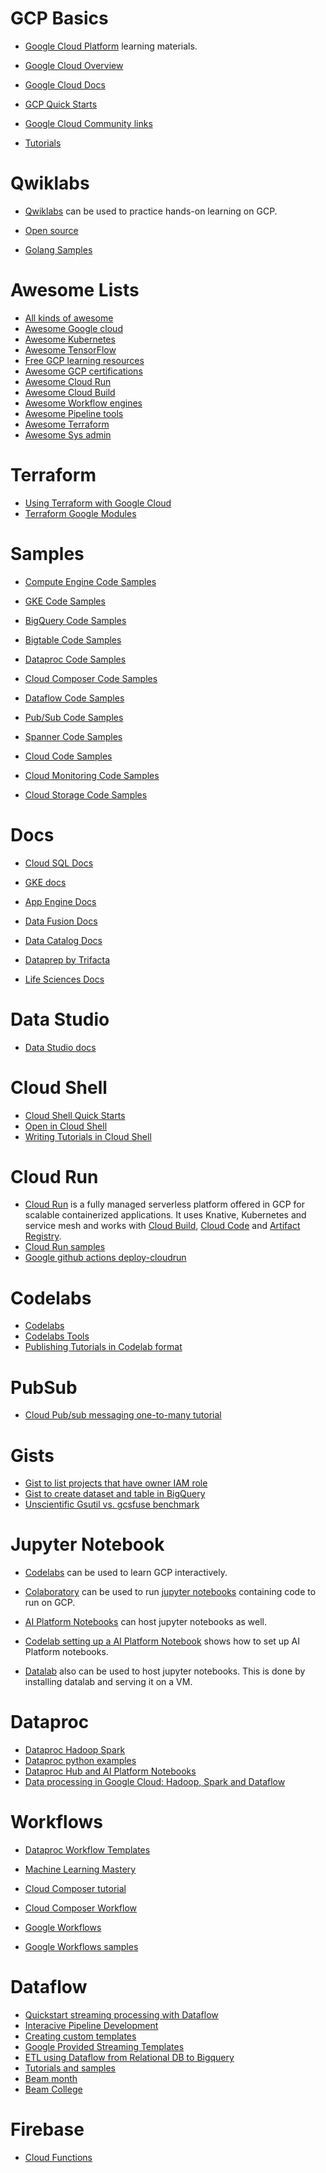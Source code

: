 # GCP Basics
- [Google Cloud Platform](https://cloud.google.com/) learning materials.

- [Google Cloud Overview](https://cloud-dot-devsite-v2-prod.appspot.com/docs/overview)
- [Google Cloud Docs](https://cloud.google.com/docs)
- [GCP Quick Starts](https://cloud.google.com/gcp/getting-started)
- [Google Cloud Community links](https://cloud.google.com/community) 
- [Tutorials](https://cloud.google.com/community#home-tutorials)

# Qwiklabs
- [Qwiklabs](https://www.qwiklabs.com/) can be used to practice hands-on learning on GCP.

- [Open source](https://cloud.google.com/community#home-oss)

- [Golang Samples](https://github.com/GoogleCloudPlatform/golang-samples)

# Awesome Lists

- [All kinds of awesome](https://github.com/sindresorhus/awesome)
- [Awesome Google cloud](https://github.com/GoogleCloudPlatform/awesome-google-cloud)
- [Awesome Kubernetes](https://github.com/ramitsurana/awesome-kubernetes)
- [Awesome TensorFlow](https://github.com/jtoy/awesome-tensorflow)
- [Free GCP learning resources](https://medium.com/javarevisited/my-favorite-free-google-cloud-platform-gcp-professional-cloud-developer-certification-courses-856ef69a56bb)
- [Awesome  GCP certifications](https://github.com/sathishvj/awesome-gcp-certifications)
- [Awesome Cloud Run](https://github.com/steren/awesome-cloudrun)
- [Awesome Cloud Build](https://github.com/Timtech4u/awesome-cloudbuild)
- [Awesome Workflow engines](https://github.com/meirwah/awesome-workflow-engines)
- [Awesome Pipeline tools](https://github.com/pditommaso/awesome-pipeline)
- [Awesome Terraform](https://github.com/shuaibiyy/awesome-terraform)
- [Awesome Sys admin](https://github.com/kahun/awesome-sysadmin)

# Terraform
- [Using Terraform with Google Cloud](https://cloud.google.com/docs/terraform)
- [Terraform Google Modules](https://github.com/terraform-google-modules)

# Samples

- [Compute Engine Code Samples](https://cloud-dot-devsite-v2-prod.appspot.com/compute/docs#code-samples)
- [GKE Code Samples](https://cloud-dot-devsite-v2-prod.appspot.com/kubernetes-engine/docs/samples)
- [BigQuery Code Samples](https://cloud-dot-devsite-v2-prod.appspot.com/bigquery/docs/samples/)
- [Bigtable Code Samples](https://cloud-dot-devsite-v2-prod.appspot.com/bigtable/docs/samples)
- [Dataproc Code Samples](https://cloud-dot-devsite-v2-prod.appspot.com/dataproc/docs/samples)
- [Cloud Composer Code Samples](https://cloud-dot-devsite-v2-prod.appspot.com/composer/docs/samples)
- [Dataflow Code Samples](https://cloud-dot-devsite-v2-prod.appspot.com/dataflow/docs/samples)
- [Pub/Sub Code Samples](https://cloud-dot-devsite-v2-prod.appspot.com/pubsub/docs/samples)
- [Spanner Code Samples](https://cloud-dot-devsite-v2-prod.appspot.com/spanner/docs/samples)

- [Cloud Code Samples](https://github.com/GoogleCloudPlatform/cloud-code-samples)
- [Cloud Monitoring Code Samples](https://cloud.google.com/monitoring/docs/samples)
- [Cloud Storage Code Samples](https://cloud-dot-devsite-v2-prod.appspot.com/storage/docs/samples)




# Docs
- [Cloud SQL Docs](https://cloud-dot-devsite-v2-prod.appspot.com/sql/docs)
- [GKE docs](https://cloud-dot-devsite-v2-prod.appspot.com/kubernetes-engine/docs)
- [App Engine Docs](https://cloud-dot-devsite-v2-prod.appspot.com/appengine/docs)

- [Data Fusion Docs](https://cloud-dot-devsite-v2-prod.appspot.com/data-fusion/docs)
- [Data Catalog Docs](https://cloud-dot-devsite-v2-prod.appspot.com/data-catalog/docs)
- [Dataprep by Trifacta](https://docs.trifacta.com/display/dp/)
- [Life Sciences Docs](https://cloud-dot-devsite-v2-prod.appspot.com/life-sciences/docs)

# Data Studio
- [Data Studio docs](https://support.google.com/datastudio)

# Cloud Shell
- [Cloud Shell Quick Starts](https://cloud.google.com/shell/docs/quickstart)
- [Open in Cloud Shell](https://cloud.google.com/shell/docs/open-in-cloud-shell)
- [Writing Tutorials in Cloud Shell](https://cloud.google.com/shell/docs/cloud-shell-tutorials/tutorials)

# Cloud Run
- [Cloud Run](https://cloud.google.com/run) is a fully managed serverless platform offered in GCP for scalable containerized applications. It uses Knative, Kubernetes and service mesh and works with [Cloud Build](https://cloud.google.com/cloud-build), [Cloud Code](https://cloud.google.com/code) and [Artifact Registry](https://cloud.google.com/artifact-registry).
- [Cloud Run samples](https://github.com/GoogleCloudPlatform/cloud-run-samples)
- [Google github actions deploy-cloudrun](https://github.com/google-github-actions/deploy-cloudrun)

# Codelabs
- [Codelabs](https://codelabs.developers.google.com/)
- [Codelabs Tools](https://github.com/googlecodelabs/tools)
- [Publishing Tutorials in Codelab format](https://medium.com/@zarinlo/publish-technical-tutorials-in-google-codelab-format-b07ef76972cd)

# PubSub
- [Cloud Pub/sub messaging one-to-many tutorial](https://cloud.google.com/pubsub/docs/building-pubsub-messaging-system)

# Gists
- [Gist to list projects that have owner IAM role](https://gist.github.com/bobbae/fc095ff95d45df43c355960b6c800be7)
- [Gist to create dataset and table in BigQuery](https://gist.github.com/bobbae/7b77bf317f42595ef7fcbe2e43bf10a6)
- [Unscientific Gsutil vs. gcsfuse benchmark](https://gist.github.com/bobbae/1f1f2dcd3f9a2288fca56c9089d6ea37)

# Jupyter Notebook
- [Codelabs](https://codelabs.developers.google.com/) can be used to learn GCP interactively.

- [Colaboratory](https://colab.research.google.com/notebooks/intro.ipynb) can be used to run [jupyter notebooks](https://jupyter.org/) containing code to run on GCP.

- [AI Platform Notebooks](https://cloud.google.com/ai-platform-notebooks) can host jupyter notebooks as well.

- [Codelab setting up a AI Platform Notebook](https://codelabs.developers.google.com/codelabs/prototyping-caip-notebooks/#0) shows how to set up AI Platform notebooks.

- [Datalab](https://cloud.google.com/datalab/docs) also can be used to host jupyter notebooks. This is done by installing datalab and serving it on a VM.

# Dataproc
- [Dataproc Hadoop Spark](https://programmaticponderings.com/2018/12/11/big-data-analytics-with-java-and-python-using-cloud-dataproc-googles-fully-managed-spark-and-hadoop-service/)
- [Dataproc python examples](https://cloud.google.com/dataproc/docs/tutorials/python-library-example)
- [Dataproc Hub and AI Platform Notebooks](https://cloud.google.com/blog/products/data-analytics/administering-jupyter-notebooks-for-spark-workloads-on-dataproc)
- [Data processing in Google Cloud: Hadoop, Spark and Dataflow](https://www.youtube.com/watch?v=GRP-cGbJSCs)

# Workflows

- [Dataproc Workflow Templates](https://programmaticponderings.com/2018/12/16/using-the-google-cloud-dataproc-workflowtemplates-api-to-automate-spark-and-hadoop-workloads-on-gcp/)
- [Machine Learning Mastery](https://machinelearningmastery.com/start-here/)

- [Cloud Composer tutorial](https://codelabs.developers.google.com/codelabs/intro-cloud-composer#0)
- [Cloud Composer Workflow](https://cloud.google.com/dataproc/docs/tutorials/workflow-composer)
- [Google Workflows](https://cloud.google.com/workflows)
- [Google Workflows samples](https://github.com/GoogleCloudPlatform/workflows-samples)

# Dataflow

- [Quickstart streaming processing with Dataflow](https://cloud.google.com/pubsub/docs/pubsub-dataflow#python_1)
- [Interacive Pipeline Development](https://cloud.google.com/dataflow/docs/guides/interactive-pipeline-development)
- [Creating custom templates](https://medium.com/swlh/apache-beam-google-cloud-dataflow-and-creating-custom-templates-using-python-c666c151b4bc)
- [Google Provided Streaming Templates](https://cloud.google.com/dataflow/docs/guides/templates/provided-streaming)
- [ETL using Dataflow from Relational DB to Bigquery](https://cloud.google.com/solutions/performing-etl-from-relational-database-into-bigquery)
- [Tutorials and samples](https://cloud.google.com/dataflow/docs/samples/)
- [Beam month](https://www.youtube.com/playlist?list=PL4dEBWmGSIU87ly7nE-3Lw_h6aBNlO6UW)
- [Beam College](https://beamcollege.dev/)

# Firebase

- [Cloud Functions](https://firebase.google.com/codelabs/firebase-cloud-functions#0)